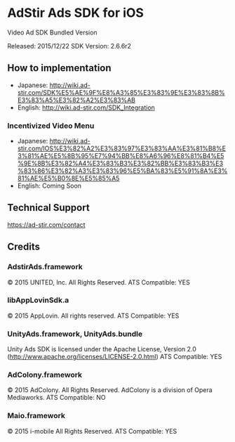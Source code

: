 # AdStir Ads SDK for iOS

Video Ad SDK Bundled Version

Released: 2015/12/22
SDK Version: 2.6.6r2

## How to implementation

- Japanese: http://wiki.ad-stir.com/SDK%E5%AE%9F%E8%A3%85%E3%83%9E%E3%83%8B%E3%83%A5%E3%82%A2%E3%83%AB
- English: http://wiki.ad-stir.com/SDK_Integration

### Incentivized Video Menu

- Japanese: http://wiki.ad-stir.com/IOS%E3%82%A2%E3%83%97%E3%83%AA%E3%81%B8%E3%81%AE%E5%8B%95%E7%94%BB%E8%A6%96%E8%81%B4%E5%9E%8B%E3%82%A4%E3%83%B3%E3%82%BB%E3%83%B3%E3%83%86%E3%82%A3%E3%83%96%E5%BA%83%E5%91%8A%E3%81%AE%E5%B0%8E%E5%85%A5
- English: Coming Soon
## Technical Support

https://ad-stir.com/contact

## Credits

### AdstirAds.framework
&copy; 2015 UNITED, Inc. All Rights Reserved.
ATS Compatible: YES

### libAppLovinSdk.a
&copy; 2015 AppLovin. All rights reserved.
ATS Compatible: YES

### UnityAds.framework, UnityAds.bundle
Unity Ads SDK is licensed under the Apache License, Version 2.0 (http://www.apache.org/licenses/LICENSE-2.0.html)
ATS Compatible: YES

### AdColony.framework
&copy; 2015 AdColony. All Rights Reserved. AdColony is a division of Opera Mediaworks.
ATS Compatible: NO

### Maio.framework
&copy; 2015 i-mobile All Rights Reserved.
ATS Compatible: YES


